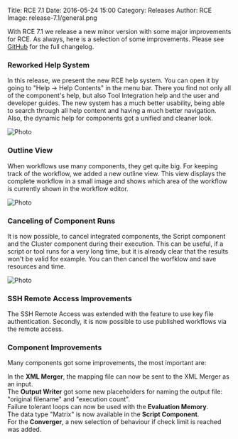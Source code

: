 Title: RCE 7.1 
Date: 2016-05-24 15:00
Category: Releases
Author: RCE
Image: release-7.1/general.png

With RCE 7.1 we release a new minor version with some major improvements for RCE. As always, here is a selection of some improvements.
Please see [GitHub](https://github.com/rcenvironment/rce/wiki/Changelog:-7.x.x-Releases) for the full changelog.

### Reworked Help System

In this release, we present the new RCE help system. You can open it by going to "Help -> Help Contents" in the menu bar. There you find not only all of the component's help, but also Tool Integration help and the user and developer guides.
The new system has a much better usability, being able to search through all help content and having a much better navigation. Also, the dynamic help for components got a unified and cleaner look.

![Photo]({attach}images/release-7.1/help_system.png)

### Outline View

When workflows use many components, they get quite big. For keeping track of the workflow, we added a new outline view. This view displays the complete workflow in a small image and shows which area of the workflow is currently shown in the workflow editor.

![Photo]({attach}images/release-7.1/outline_view.png)

### Canceling of Component Runs

It is now possible, to cancel integrated components, the Script component and the Cluster component during their execution. This can be useful, if a script or tool runs for a very long time, but it is already clear that the results won't be valid for example. You can then cancel the worfklow and save resources and time.

![Photo]({attach}images/release-7.1/canceled.png)

### SSH Remote Access Improvements

The SSH Remote Access was extended with the feature to use key file authentication. 
Secondly, it is now possible to use published workflows via the remote access.


### Component Improvements

Many components got some improvements, the most important are:

In the **XML Merger**, the mapping file can now be sent to the XML Merger as an input.  
The **Output Writer** got some new placeholders for naming the output file: "original filename" and "execution count".  
Failure tolerant loops can now be used with the **Evaluation Memory**.  
The data type "Matrix" is now available in the **Script Component**.  
For the **Converger**, a new selection of behaviour if check limit is reached was added.  